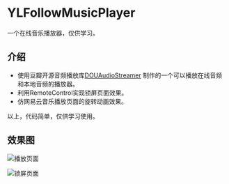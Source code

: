 # YLFollowMusicPlayer
一个在线音乐播放器，仅供学习。

## 介绍

- 使用豆瓣开源音频播放库[DOUAudioStreamer](https://github.com/douban/DOUAudioStreamer) 制作的一个可以播放在线音频和本地音频的播放器。
- 利用RemoteControl实现锁屏页面效果。
- 仿网易云音乐播放页面的旋转动画效果。

以上，代码简单，仅供学习使用。

## 效果图
![播放页面]()

![锁屏页面]()

